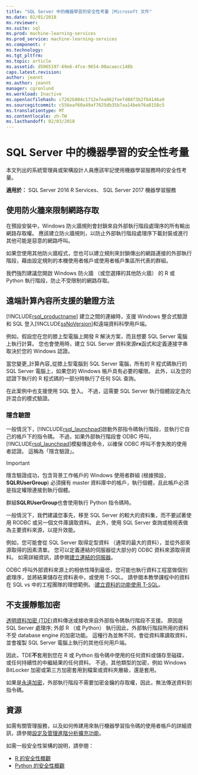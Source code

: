 ```yaml
---
title: "SQL Server 中的機器學習的安全性考量 |Microsoft 文件"
ms.date: 02/01/2018
ms.reviewer: 
ms.suite: sql
ms.prod: machine-learning-services
ms.prod_service: machine-learning-services
ms.component: r
ms.technology: 
ms.tgt_pltfrm: 
ms.topic: article
ms.assetid: d5065197-69e6-4fce-9654-00acaecc148b
caps.latest.revision: 
author: jeannt
ms.author: jeannt
manager: cgronlund
ms.workload: Inactive
ms.openlocfilehash: c7262b804c1712e7ea962feefd88f3b2f64146a9
ms.sourcegitcommit: c556eaf60a49af7025db35b7aa14beb76a8158c5
ms.translationtype: MT
ms.contentlocale: zh-TW
ms.lasthandoff: 02/03/2018
---
```

# <a name="security-considerations-for-machine-learning-in-sql-server"></a>SQL Server 中的機器學習的安全性考量

本文列出的系統管理員或架構設計人員應該牢記使用機器學習服務時的安全性考量。

**適用於：** SQL Server 2016 R Services、 SQL Server 2017 機器學習服務

## <a name="use-a-firewall-to-restrict-network-access"></a>使用防火牆來限制網路存取

在預設安裝中，Windows 防火牆規則會封鎖來自外部執行階段處理序的所有輸出網路存取權。 應該建立防火牆規則，以防止外部執行階段處理序下載封裝或進行其他可能是惡意的網路呼叫。

如果您使用其他防火牆程式，您也可以建立規則來封鎖傳出的網路連接的外部執行階段，藉由設定規則的本機使用者帳戶或使用者帳戶集區所代表的群組。

我們強烈建議您開啟 Windows 防火牆 （或您選擇的其他防火牆） 的 R 或 Python 執行階段，防止不受限制的網路存取。

## <a name="authentication-methods-supported-for-remote-compute-contexts"></a>遠端計算內容所支援的驗證方法

[!INCLUDE[rsql_productname](../../includes/rsql-productname-md.md)] 建立之間的連線時，支援 Windows 整合式驗證和 SQL 登入[!INCLUDE[ssNoVersion](../../includes/ssnoversion-md.md)]和遠端資料科學用戶端。

例如，假設您在您的膝上型電腦上開發 R 解決方案，而且想要 SQL Server 電腦上執行計算。 您也會使用時，建立 SQL Server 資料來源**rx**函式和定義連接字串取決於您的 Windows 認證。

當您變更_計算內容_從膝上型電腦到 SQL Server 電腦，所有的 R 程式碼執行的 SQL Server 電腦上，如果您的 Windows 帳戶具有必要的權限。 此外，以及您的認證下執行的 R 程式碼的一部分時執行了任何 SQL 查詢。

在此案例中也支援使用 SQL 登入。 不過，這需要 SQL Server 執行個體設定為允許混合的模式驗證。

### <a name="implied-authentication"></a>隱含驗證

 一般情況下，[!INCLUDE[rsql_launchpad](../../includes/rsql-launchpad-md.md)]啟動外部指令碼執行階段，並執行它自己的帳戶下的指令碼。 不過，如果外部執行階段會 ODBC 呼叫，[!INCLUDE[rsql_launchpad](../../includes/rsql-launchpad-md.md)]模擬傳送命令，以確保 ODBC 呼叫不會失敗的使用者認證。 這稱為「隱含驗證」。
 
 > [!IMPORTANT]
 > 隱含驗證成功，包含背景工作帳戶的 Windows 使用者群組 (根據預設， **SQLRUserGroup**) 必須擁有 master 資料庫中的帳戶，執行個體，且此帳戶必須是指定權限連接到執行個體。
 > 
 > 群組**SQLRUserGroup**也會使用執行 Python 指令碼時。 

一般情況下，我們建議您事先，移至 SQL Server 的較大的資料集，而不要試著使用 RODBC 或另一個文件庫讀取資料。 此外，使用 SQL Server 查詢或檢視表做為主要資料來源，以提升效能。 

例如，您可能會從 SQL Server 取得定型資料 （通常的最大的資料），並從外部來源取得的因素清單。 您可以定義連結的伺服器從大部分的 ODBC 資料來源取得資料。 如需詳細資訊，請參閱[建立連結的伺服器](https://docs.microsoft.com/sql/relational-databases/linked-servers/create-linked-servers-sql-server-database-engine)。

ODBC 呼叫外部資料來源上的相依性降到最低，您可能也執行資料工程當做個別處理序，並將結果儲存在資料表中，或使用 T-SQL。 請參閱本教學課程中的資料在 SQL vs 中的工程團隊的理想範例。:[建立資料的功能使用 T-SQL](../tutorials/sqldev-create-data-features-using-t-sql.md)。

## <a name="no-support-for-encryption-at-rest"></a>不支援靜態加密

[透明資料加密 (TDE)](https://docs.microsoft.com/sql/relational-databases/security/encryption/transparent-data-encryption)資料傳送或接收來自外部指令碼執行階段不支援。 原因是 SQL Server 處理序; 外部 R （或 Python） 執行因此，外部執行階段所用的資料不受 database engine 的加密功能。  這種行為並無不同，會從資料庫讀取資料，並會複製 SQL Server 電腦上執行的其他任何用戶端。

因此，TDE**不**套用到您在 R 或 Python 指令碼中使用的任何資料或儲存至磁碟，或任何持續性的中繼結果的任何資料。 不過，其他類型的加密，例如 Windows BitLocker 加密或第三方加密套用到檔案或資料夾層級，還是套用。

如果是[永遠加密](https://docs.microsoft.com/sql/relational-databases/security/encryption/overview-of-key-management-for-always-encrypted)，外部執行階段不需要加密金鑰的存取權，因此，無法傳送資料到指令碼。

## <a name="resources"></a>資源

如需有關管理服務，以及如何佈建用來執行機器學習指令碼的使用者帳戶的詳細資訊，請參閱[設定及管理進階分析擴充功能](../../advanced-analytics/r/configure-and-manage-advanced-analytics-extensions.md)。

如需一般安全性架構的說明，請參閱：

+ [R 的安全性概觀](security-overview-sql-server-r.md)
+ [Python 的安全性概觀](../python/security-overview-sql-server-python-services.md)
